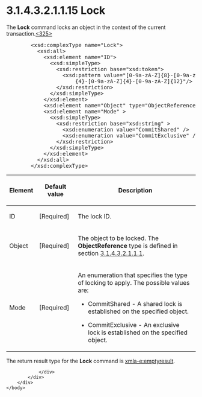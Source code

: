 <html dir="LTR" xmlns:mshelp="http://msdn.microsoft.com/mshelp" xmlns:ddue="http://ddue.schemas.microsoft.com/authoring/2003/5" xmlns:xlink="http://www.w3.org/1999/xlink" xmlns:tool="http://www.microsoft.com/tooltip">
    <head>
        <meta http-equiv="Content-Type" content="text/html; CHARSET=utf-8"></meta>
        <meta name="save" content="history"></meta>
        <title>3.1.4.3.2.1.1.15 Lock</title>
        <xml>
            <mshelp:toctitle title="3.1.4.3.2.1.1.15 Lock"></mshelp:toctitle>
            <mshelp:rltitle title="[MS-SSAS]: Lock"></mshelp:rltitle>
            <mshelp:keyword index="A" term="2441c58d-dd92-4125-94b9-703500f5195d"></mshelp:keyword>
            <mshelp:attr name="DCSext.ContentType" value="open specification"></mshelp:attr>
            <mshelp:attr name="AssetID" value="2441c58d-dd92-4125-94b9-703500f5195d"></mshelp:attr>
            <mshelp:attr name="TopicType" value="kbRef"></mshelp:attr>
            <mshelp:attr name="DCSext.Title" value="[MS-SSAS]: Lock" />
        </xml>
    </head>
    <body>
        <div id="header">
            <h1 class="heading">3.1.4.3.2.1.1.15 Lock</h1>
        </div>
        <div id="mainSection">
            <div id="mainBody">
                <div id="allHistory" class="saveHistory"></div>
                <div id="sectionSection0" class="section" name="collapseableSection">
                    

<p>The <b>Lock</b> command locks an object in the context of
the current transaction.<a id="Appendix_A_Target_325"></a><a href="b9ac4859-2662-44ca-b131-9addd8b953dc.html#Appendix_A_325" aria-label="Product behavior note 325">&lt;325&gt;</a></p>

<dl>
<dd>
<div><pre>   &lt;xsd:complexType name=&quot;Lock&quot;&gt;
     &lt;xsd:all&gt;
       &lt;xsd:element name=&quot;ID&quot;&gt;
         &lt;xsd:simpleType&gt;
           &lt;xsd:restriction base=&quot;xsd:token&quot;&gt;
             &lt;xsd:pattern value=&quot;[0-9a-zA-Z]{8}-[0-9a-zA-Z]{4}-[0-9a-zA-Z]
                 {4}-[0-9a-zA-Z]{4}-[0-9a-zA-Z]{12}&quot;/&gt;
           &lt;/xsd:restriction&gt;
         &lt;/xsd:simpleType&gt;
       &lt;/xsd:element&gt;
       &lt;xsd:element name=&quot;Object&quot; type=&quot;ObjectReference&quot; /&gt;
       &lt;xsd:element name=&quot;Mode&quot; &gt;
         &lt;xsd:simpleType&gt;
           &lt;xsd:restriction base=&quot;xsd:string&quot; &gt;
             &lt;xsd:enumeration value=&quot;CommitShared&quot; /&gt;
             &lt;xsd:enumeration value=&quot;CommitExclusive&quot; /&gt;
           &lt;/xsd:restriction&gt;
         &lt;/xsd:simpleType&gt;
       &lt;/xsd:element&gt;
     &lt;/xsd:all&gt;
   &lt;/xsd:complexType&gt;
</pre></div>
</dd></dl>

<table>
 <thead>
  <tr>
   <th>
   <p>Element</p>
   </th>
   <th>
   <p>Default value</p>
   </th>
   <th>
   <p>Description</p>
   </th>
  </tr>
 </thead>
 <tr>
  <td>
  <p>ID</p>
  </td>
  <td>
  <p>[Required]</p>
  </td>
  <td>
  <p>The lock ID.</p>
  </td>
 </tr>
 <tr>
  <td>
  <p>Object</p>
  </td>
  <td>
  <p>[Required]</p>
  </td>
  <td>
  <p>The object to be locked. The <b>ObjectReference</b>
  type is defined in section <a href="26834101-a86b-4365-8e58-d6e4a6ad377d.html">3.1.4.3.2.1.1.1</a>.</p>
  </td>
 </tr>
 <tr>
  <td>
  <p>Mode</p>
  </td>
  <td>
  <p>[Required]</p>
  </td>
  <td>
  <p>An enumeration that specifies the type of locking to
  apply. The possible values are:</p>
  <ul><li><p><span><span>  
  </span></span><span>CommitShared - A shared lock is
  established on the specified object.</span></p>
  </li><li><p><span><span>  
  </span></span><span>CommitExclusive - An exclusive
  lock is established on the specified object.</span></p>
  </li></ul></td>
 </tr>
</table>

<p>The return result type for the <b>Lock</b> command is <a href="e2751688-2c1a-479c-85b4-54bb909183aa.html">xmla-e:emptyresult</a>.</p>


                </div>
            </div>
        </div>
    </body>
</html>